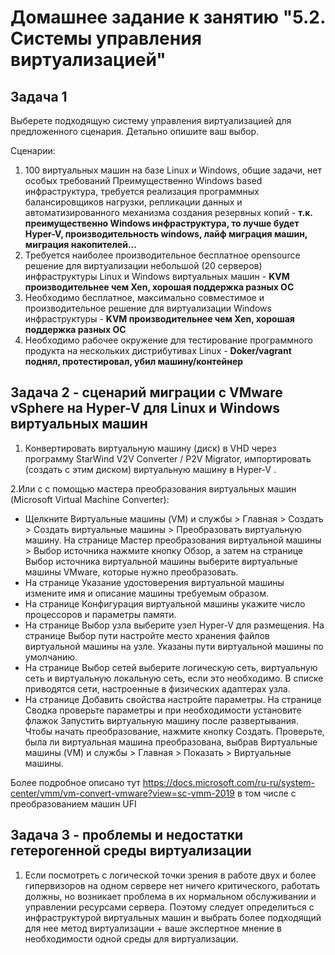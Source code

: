 # Домашнее задание к занятию "5.2. Системы управления виртуализацией"

## Задача 1

Выберете подходящую систему управления виртуализацией для предложенного сценария. Детально опишите ваш выбор.

Сценарии:

1. 100 виртуальных машин на базе Linux и Windows, общие задачи, нет особых требований
Преимущественно Windows based инфраструктура, требуется реализация программных балансировщиков нагрузки, репликации данных и автоматизированного механизма создания резервных копий - **т.к. преимущественно Windows инфраструктура, то лучше будет Hyper-V, производительность windows, лайф миграция машин,  миграция накопителей...**
2. Требуется наиболее производительное бесплатное opensource решение для виртуализации небольшой (20 серверов) инфраструктуры Linux и Windows виртуальных машин - **KVM производительнее чем Xen, хорошая поддержка разных ОС**
3. Необходимо бесплатное, максимально совместимое и производительное решение для виртуализации Windows инфраструктуры -  **KVM производительнее чем Xen, хорошая поддержка разных ОС**
4. Необходимо рабочее окружение для тестирование программного продукта на нескольких дистрибутивах Linux - **Doker/vagrant поднял, протестировал, убил машину/контейнер** 

## Задача 2 - сценарий миграции с VMware vSphere на Hyper-V для Linux и Windows виртуальных машин

1. Конвертировать виртуальную машину (диск) в VHD через программу StarWind V2V Converter / P2V Migrator, импортировать (создать с этим диском) виртуальную машину в Hyper-V .

2.Или c с помощью мастера преобразования виртуальных машин (Microsoft Virtual Machine Converter):

- Щелкните Виртуальные машины (VM) и службы > Главная > Создать > Создать виртуальные машины > Преобразовать виртуальную машину.
На странице Мастер преобразования виртуальной машины > Выбор источника нажмите кнопку Обзор, а затем на странице Выбор источника виртуальной машины выберите виртуальные машины VMware, которые нужно преобразовать.
- На странице Указание удостоверения виртуальной машины измените имя и описание машины требуемым образом.
- На странице Конфигурация виртуальной машины укажите число процессоров и параметры памяти.
- На странице Выбор узла выберите узел Hyper-V для размещения. На странице Выбор пути настройте место хранения файлов виртуальной машины на узле. Указаны пути виртуальной машины по умолчанию.
- На странице Выбор сетей выберите логическую сеть, виртуальную сеть и виртуальную локальную сеть, если это необходимо. В списке приводятся сети, настроенные в физических адаптерах узла.
- На странице Добавить свойства настройте параметры. На странице Сводка проверьте параметры и при необходимости установите флажок Запустить виртуальную машину после развертывания. Чтобы начать преобразование, нажмите кнопку Создать. Проверьте, была ли виртуальная машина преобразована, выбрав Виртуальные машины (VM) и службы > Главная > Показать > Виртуальные машины.

Более подробное описано тут https://docs.microsoft.com/ru-ru/system-center/vmm/vm-convert-vmware?view=sc-vmm-2019  в том числе с преобразованием машин UFI

## Задача 3 - проблемы и недостатки гетерогенной среды виртуализации

1. Если посмотреть с логической точки зрения в работе двух и более гипервизоров на одном сервере нет ничего критического, работать должны, но возникает проблема в их нормальном обслуживании и управлении ресурсами сервера. Поэтому следует определиться с инфраструктурой виртуальных машин и выбрать более подходящий для нее метод виртуализации + ваше экспертное мнение в необходимости одной среды для виртуализации.
